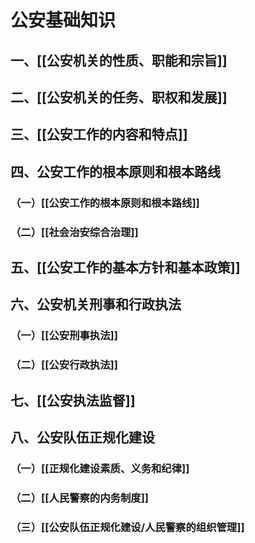 # 公安基础知识
## 一、[[公安机关的性质、职能和宗旨]]
## 二、[[公安机关的任务、职权和发展]]
## 三、[[公安工作的内容和特点]]
## 四、公安工作的根本原则和根本路线
### （一）[[公安工作的根本原则和根本路线]]
### （二）[[社会治安综合治理]]
## 五、[[公安工作的基本方针和基本政策]]
## 六、公安机关刑事和行政执法
### （一）[[公安刑事执法]]
### （二）[[公安行政执法]]
## 七、[[公安执法监督]]
## 八、公安队伍正规化建设
### （一）[[正规化建设素质、义务和纪律]]
### （二）[[人民警察的内务制度]]
### （三）[[公安队伍正规化建设/人民警察的组织管理]]
